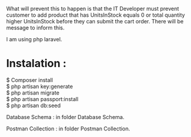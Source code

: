 What will prevent this to happen is that the IT Developer must prevent customer to add product that has UnitsInStock equals 0 or total quantity higher UnitsInStock
before they can submit the cart order. There will be message to inform this.  </br>

I am using php laravel. </br>  

# Instalation :
$ Composer install </br>
$ php artisan key:generate </br>
$ php artisan migrate </br>
$ php artisan passport:install </br>
$ php artisan db:seed

Database Schema : in folder Database Schema. </br>  

Postman Collection  : in folder  Postman Collection. </br>  